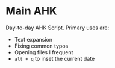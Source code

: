 # Main AHK

Day-to-day AHK Script. Primary uses are:

- Text expansion
- Fixing common typos
- Opening files I frequent
- `alt + q` to inset the current date
